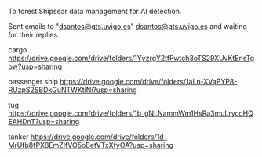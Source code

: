 To forest
Shipsear data management for AI detection.

Sent emails to "dsantos@gts.uvigo.es" <dsantos@gts.uvigo.es> and waiting for their replies.

cargo
https://drive.google.com/drive/folders/1YyzrgY2tfFwtch3oTS29XUvKtEnsTgbw?usp=sharing&nbsp;

passenger ship
https://drive.google.com/drive/folders/1aLn-XVaPYP8-RUzpS2SBDkGuNTWKtiNi?usp=sharing&nbsp;

tug
https://drive.google.com/drive/folders/1b_gNLNammWm1HsRa3muLryccHQEAHDnT?usp=sharing&nbsp;

tanker
https://drive.google.com/drive/folders/1d-MrUfb8fPX8EmZIfVO5oBetVTxXfyOA?usp=sharing&nbsp;
